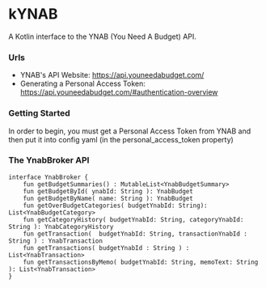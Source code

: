 # kYNAB
A Kotlin interface to the YNAB (You Need A Budget) API.

### Urls

* YNAB's API Website: https://api.youneedabudget.com/
* Generating a Personal Access Token: https://api.youneedabudget.com/#authentication-overview

### Getting Started

In order to begin, you must get a Personal Access Token from YNAB and then put it into config yaml (in the personal_access_token property)

### The YnabBroker API

```
interface YnabBroker {
    fun getBudgetSummaries() : MutableList<YnabBudgetSummary>
    fun getBudgetById( ynabId: String ): YnabBudget
    fun getBudgetByName( name: String ): YnabBudget
    fun getOverBudgetCategories( budgetYnabId: String): List<YnabBudgetCategory>
    fun getCategoryHistory( budgetYnabId: String, categoryYnabId: String ): YnabCategoryHistory
    fun getTransaction(  budgetYnabId: String, transactionYnabId : String ) : YnabTransaction
    fun getTransactions( budgetYnabId : String ) : List<YnabTransaction>
    fun getTransactionsByMemo( budgetYnabId: String, memoText: String ): List<YnabTransaction>
}
```
